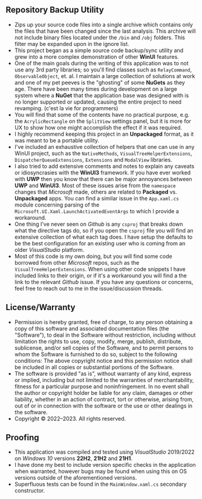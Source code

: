 ## Repository Backup Utility
* Zips up your source code files into a single archive which contains only the files that have been changed since the last analysis. This archive will not include binary files located under the `/bin` and `/obj` folders. This filter may be expanded upon in the ignore list. 
* This project began as a simple source code backup/sync utility and grew into a more complex demonstration of other **WinUI** features.
* One of the main goals during the writing of this application was to not use any 3rd party libraries; so you'll find classes such as `RelayCommand`, `ObservableObject`, et. al. I maintain a large collection of solutions at work and one of my pet peeves is the "ghosting" of some **NuGets** as they age. There have been many times during development on a large system where a **NuGet** that the application base was designed with is no longer supported or updated, causing the entire project to need revamping. (c'est la vie for programmers)
* You will find that some of the contents have no practical purpose, e.g. the `AcrylicRectangle` on the `SplitView` settings panel, but it is more for UX to show how one might accomplish the effect if it was required.
* I highly recommend keeping this project in an **Unpackaged** format, as it was meant to be a portable utility.
* I've included an exhaustive collection of helpers that one can use in any WinUI project, such as the `NativeMethods`, `VisualTreeHelperExtensions`, `DispatcherQueueExtensions`, `Extensions` and `ModalView` libraries.
* I also tried to add extensive comments and notes to explain any caveats or idiosyncrasies with the **WinUI3** framework. If you have ever worked with **UWP** then you know that there can be major annoyances between **UWP** and **WinUI3**. Most of these issues arise from the `namespace` changes that *Microsoft* made, others are related to **Packaged** vs. **Unpackaged** apps. You can find a similar issue in the `App.xaml.cs` module concerning parsing of the `Microsoft.UI.Xaml.LaunchActivatedEventArgs` to which I provide a workaround. 
* One thing I've never seen on *Github* is any `csproj` that breaks down what the directive tags do, so if you open the `csproj` file you will find an extensive collection of what each tag does. I have setup the defaults to be the best configuration for an existing user who is coming from an older *VisualStudio* platform.
* Most of this code is my own doing, but you will find some code borrowed from other *Microsoft* repos, such as the `VisualTreeHelperExtensions`. When using other code snippets I have included links to their origin, or if it's a workaround you will find a the link to the relevant *Github* issue. If you have any questions or concerns, feel free to reach out to me in the issue/discussion threads.

## License/Warranty
* Permission is hereby granted, free of charge, to any person obtaining a copy of this software and associated documentation files (the "Software"), to deal in the Software without restriction, including without limitation the rights to use, copy, modify, merge, publish, distribute, sublicense, and/or sell copies of the Software, and to permit persons to whom the Software is furnished to do so, subject to the following conditions: The above copyright notice and this permission notice shall be included in all copies or substantial portions of the Software.
* The software is provided "as is", without warranty of any kind, express or implied, including but not limited to the warranties of merchantability, fitness for a particular purpose and noninfringement. In no event shall the author or copyright holder be liable for any claim, damages or other liability, whether in an action of contract, tort or otherwise, arising from, out of or in connection with the software or the use or other dealings in the software.
* Copyright © 2022–2023. All rights reserved.

## Proofing
* This application was compiled and tested using *VisualStudio* 2019/2022 on *Windows 10* versions **22H2**, **21H2** and **21H1**.
* I have done my best to include version specific checks in the application when warranted, however bugs may be found when using this on OS versions outside of the aforementioned versions.
* Superfluous tests can be found in the `MainWindow.xaml.cs` secondary constructor.
